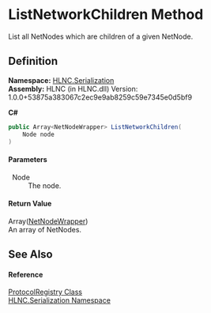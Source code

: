 # ListNetworkChildren Method


List all NetNodes which are children of a given NetNode.



## Definition
**Namespace:** <a href="N_HLNC_Serialization">HLNC.Serialization</a>  
**Assembly:** HLNC (in HLNC.dll) Version: 1.0.0+53875a383067c2ec9e9ab8259c59e7345e0d5bf9

**C#**
``` C#
public Array<NetNodeWrapper> ListNetworkChildren(
	Node node
)
```



#### Parameters
<dl><dt>  Node</dt><dd>The node.</dd></dl>

#### Return Value
Array(<a href="T_HLNC_NetNodeWrapper">NetNodeWrapper</a>)  
An array of NetNodes.

## See Also


#### Reference
<a href="T_HLNC_Serialization_ProtocolRegistry">ProtocolRegistry Class</a>  
<a href="N_HLNC_Serialization">HLNC.Serialization Namespace</a>  
